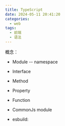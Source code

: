 ```yaml
---
title: TypeScript
date: 2024-05-11 20:41:20
categories:
  - web
tags:
  - 前端
  - 语法
---
```


概念：

- Module -- namespace
- Interface
- Method
- Property
- Function

- CommonJs module
- esbuild:
